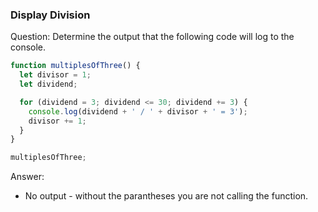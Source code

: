 

### Display Division

Question: Determine the output that the following code will log to the console.

```javascript
function multiplesOfThree() {
  let divisor = 1;
  let dividend;

  for (dividend = 3; dividend <= 30; dividend += 3) {
    console.log(dividend + ' / ' + divisor + ' = 3');
    divisor += 1;
  }
}

multiplesOfThree;
```

Answer:

* No output - without the parantheses you are not calling the function.